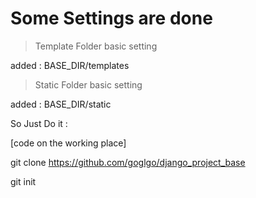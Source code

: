 # Some Settings are done

> Template Folder basic setting

added : BASE_DIR/templates



> Static Folder basic setting

added : BASE_DIR/static


So Just Do it :


[code on the working place]


git clone https://github.com/goglgo/django_project_base

git init


